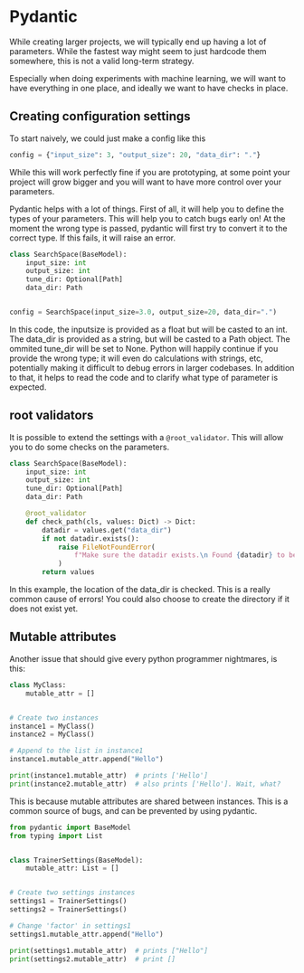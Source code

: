 # Pydantic

While creating larger projects, we will typically end up having a lot of parameters. While the fastest way might seem to just hardcode them somewhere, this is not a valid long-term strategy.

Especially when doing experiments with machine learning, we will want to have everything in one place, and ideally we want to have checks in place.

## Creating configuration settings

To start naively, we could just make a config like this

```python
config = {"input_size": 3, "output_size": 20, "data_dir": "."}
```

While this will work perfectly fine if you are prototyping, at some point your project will grow bigger and you will want to have more control over your parameters.

Pydantic helps with a lot of things. First of all, it will help you to define the types of your parameters. This will help you to catch bugs early on!
At the moment the wrong type is passed, pydantic will first try to convert it to the correct type. If this fails, it will raise an error.

```python
class SearchSpace(BaseModel):
    input_size: int
    output_size: int
    tune_dir: Optional[Path]
    data_dir: Path


config = SearchSpace(input_size=3.0, output_size=20, data_dir=".")
```

In this code, the inputsize is provided as a float but will be casted to an int. The data_dir is provided as a string, but will be casted to a Path object. The ommited tune_dir will be set to None. Python will happily continue if you provide the wrong type; it will even do calculations with strings, etc, potentially making it difficult to debug errors in larger codebases. In addition to that, it helps to read the code and to clarify what type of parameter is expected.

## root validators

It is possible to extend the settings with a `@root_validator`. This will allow you to do some checks on the parameters.

```python
class SearchSpace(BaseModel):
    input_size: int
    output_size: int
    tune_dir: Optional[Path]
    data_dir: Path

    @root_validator
    def check_path(cls, values: Dict) -> Dict:
        datadir = values.get("data_dir")
        if not datadir.exists():
            raise FileNotFoundError(
                f"Make sure the datadir exists.\n Found {datadir} to be non-existing."
            )
        return values
```

In this example, the location of the data_dir is checked. This is a really common cause of errors! You could also choose to create the directory if it does not exist yet.

## Mutable attributes

Another issue that should give every python programmer nightmares, is this:

```python
class MyClass:
    mutable_attr = []


# Create two instances
instance1 = MyClass()
instance2 = MyClass()

# Append to the list in instance1
instance1.mutable_attr.append("Hello")

print(instance1.mutable_attr)  # prints ['Hello']
print(instance2.mutable_attr)  # also prints ['Hello']. Wait, what?
```

This is because mutable attributes are shared between instances. This is a common source of bugs, and can be prevented by using pydantic.

```python
from pydantic import BaseModel
from typing import List


class TrainerSettings(BaseModel):
    mutable_attr: List = []


# Create two settings instances
settings1 = TrainerSettings()
settings2 = TrainerSettings()

# Change 'factor' in settings1
settings1.mutable_attr.append("Hello")

print(settings1.mutable_attr)  # prints ["Hello"]
print(settings2.mutable_attr)  # print []
```
